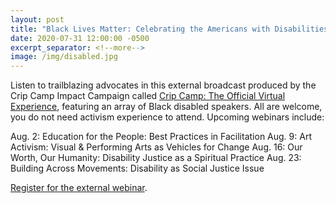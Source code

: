 ```yaml
---
layout: post
title: "Black Lives Matter: Celebrating the Americans with Disabilities Act on Sundays from 2-3:30 p.m."
date: 2020-07-31 12:00:00 -0500
excerpt_separator: <!--more-->
image: /img/disabled.jpg
---
```


Listen to trailblazing advocates in this external broadcast produced by the Crip Camp Impact Campaign called [Crip Camp: The Official Virtual Experience][crip-camp], <!--more--> featuring an array of Black disabled speakers. All are welcome, you do not need activism experience to attend. Upcoming webinars include:

Aug. 2: Education for the People: Best Practices in Facilitation
Aug. 9: Art Activism: Visual & Performing Arts as Vehicles for Change
Aug. 16: Our Worth, Our Humanity: Disability Justice as a Spiritual Practice
Aug. 23: Building Across Movements: Disability as Social Justice Issue

[Register for the external webinar][webinar-register].

[crip-camp]: https://cripcamp.com/officialvirtualexperience/
[webinar-register]: https://zoom.us/webinar/register/WN_96VjUdB0T92Es9y4q1Vdvg
